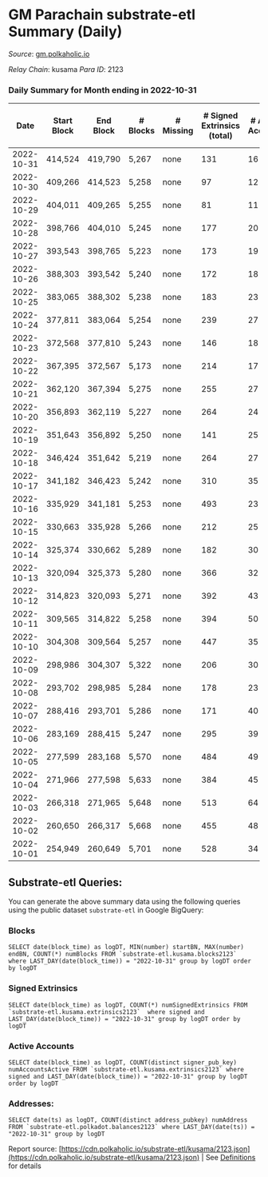 # GM Parachain substrate-etl Summary (Daily)

_Source_: [gm.polkaholic.io](https://gm.polkaholic.io)

*Relay Chain*: kusama
*Para ID*: 2123



### Daily Summary for Month ending in 2022-10-31


| Date | Start Block | End Block | # Blocks | # Missing | # Signed Extrinsics (total) | # Active Accounts | # Addresses with Balances | # Events | # Transfers | # XCM Transfers In | # XCM Transfers Out |
| ---- | ----------- | --------- | -------- | --------- | --------------------------- | ----------------- | ------------------------- | -------- | ----------- | ------------------ | ------------------- |
| 2022-10-31 | 414,524 | 419,790 | 5,267 | none  | 131 | 16 | 9,083 | 13,864 | 1,672  |   |   |
| 2022-10-30 | 409,266 | 414,523 | 5,258 | none  | 97 | 12 |  | 12,888 | 1,084  |   |   |
| 2022-10-29 | 404,011 | 409,265 | 5,255 | none  | 81 | 11 |  | 11,895 | 561  |   |   |
| 2022-10-28 | 398,766 | 404,010 | 5,245 | none  | 177 | 20 |  | 14,987 | 2,325  |   |   |
| 2022-10-27 | 393,543 | 398,765 | 5,223 | none  | 173 | 19 |  | 13,777 | 1,589  |   |   |
| 2022-10-26 | 388,303 | 393,542 | 5,240 | none  | 172 | 18 |  | 15,654 | 2,302  |   |   |
| 2022-10-25 | 383,065 | 388,302 | 5,238 | none  | 183 | 23 |  | 16,213 | 2,670  |   |   |
| 2022-10-24 | 377,811 | 383,064 | 5,254 | none  | 239 | 27 |  | 15,247 | 2,376  |   |   |
| 2022-10-23 | 372,568 | 377,810 | 5,243 | none  | 146 | 18 |  | 13,990 | 1,767  |   |   |
| 2022-10-22 | 367,395 | 372,567 | 5,173 | none  | 214 | 17 |  | 15,447 | 2,264  |   |   |
| 2022-10-21 | 362,120 | 367,394 | 5,275 | none  | 255 | 27 |  | 15,520 | 2,214  |   |   |
| 2022-10-20 | 356,893 | 362,119 | 5,227 | none  | 264 | 24 |  | 16,079 | 2,724  |   |   |
| 2022-10-19 | 351,643 | 356,892 | 5,250 | none  | 141 | 25 |  | 14,460 | 2,282  |   |   |
| 2022-10-18 | 346,424 | 351,642 | 5,219 | none  | 264 | 27 |  | 16,394 | 2,865  |   |   |
| 2022-10-17 | 341,182 | 346,423 | 5,242 | none  | 310 | 35 |  | 19,243 | 3,579  |   |   |
| 2022-10-16 | 335,929 | 341,181 | 5,253 | none  | 493 | 23 |  | 19,641 | 2,571  |   |   |
| 2022-10-15 | 330,663 | 335,928 | 5,266 | none  | 212 | 25 |  | 16,864 | 1,882  |   |   |
| 2022-10-14 | 325,374 | 330,662 | 5,289 | none  | 182 | 30 |  | 18,495 | 2,507  |   |   |
| 2022-10-13 | 320,094 | 325,373 | 5,280 | none  | 366 | 32 |  | 17,621 | 3,023  |   |   |
| 2022-10-12 | 314,823 | 320,093 | 5,271 | none  | 392 | 43 |  | 26,758 | 3,814  |   |   |
| 2022-10-11 | 309,565 | 314,822 | 5,258 | none  | 394 | 50 |  | 23,431 | 3,996  |   |   |
| 2022-10-10 | 304,308 | 309,564 | 5,257 | none  | 447 | 35 |  | 20,342 | 3,280  |   |   |
| 2022-10-09 | 298,986 | 304,307 | 5,322 | none  | 206 | 30 |  | 16,552 | 2,089  |   |   |
| 2022-10-08 | 293,702 | 298,985 | 5,284 | none  | 178 | 23 |  | 14,685 | 1,935  |   |   |
| 2022-10-07 | 288,416 | 293,701 | 5,286 | none  | 171 | 40 |  | 18,401 | 2,492  |   |   |
| 2022-10-06 | 283,169 | 288,415 | 5,247 | none  | 295 | 39 |  | 21,281 | 4,318  |   |   |
| 2022-10-05 | 277,599 | 283,168 | 5,570 | none  | 484 | 49 |  | 24,217 | 3,672  |   |   |
| 2022-10-04 | 271,966 | 277,598 | 5,633 | none  | 384 | 45 |  | 21,223 | 4,301  |   |   |
| 2022-10-03 | 266,318 | 271,965 | 5,648 | none  | 513 | 64 |  | 27,702 | 4,679  |   |   |
| 2022-10-02 | 260,650 | 266,317 | 5,668 | none  | 455 | 48 |  | 24,776 | 3,983  |   |   |
| 2022-10-01 | 254,949 | 260,649 | 5,701 | none  | 528 | 34 |  | 22,232 | 4,175  |   |   |

## Substrate-etl Queries:
You can generate the above summary data using the following queries using the public dataset `substrate-etl` in Google BigQuery:


### Blocks
```
SELECT date(block_time) as logDT, MIN(number) startBN, MAX(number) endBN, COUNT(*) numBlocks FROM `substrate-etl.kusama.blocks2123`  where LAST_DAY(date(block_time)) = "2022-10-31" group by logDT order by logDT
```


### Signed Extrinsics
```
SELECT date(block_time) as logDT, COUNT(*) numSignedExtrinsics FROM `substrate-etl.kusama.extrinsics2123`  where signed and LAST_DAY(date(block_time)) = "2022-10-31" group by logDT order by logDT
```


### Active Accounts
```
SELECT date(block_time) as logDT, COUNT(distinct signer_pub_key) numAccountsActive FROM `substrate-etl.kusama.extrinsics2123` where signed and LAST_DAY(date(block_time)) = "2022-10-31" group by logDT order by logDT
```


### Addresses:
```
SELECT date(ts) as logDT, COUNT(distinct address_pubkey) numAddress FROM `substrate-etl.polkadot.balances2123` where LAST_DAY(date(ts)) = "2022-10-31" group by logDT
```



Report source: [https://cdn.polkaholic.io/substrate-etl/kusama/2123.json](https://cdn.polkaholic.io/substrate-etl/kusama/2123.json) | See [Definitions](/DEFINITIONS.md) for details
